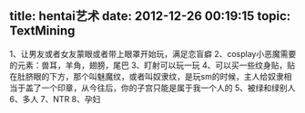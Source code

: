 title: hentai艺术
date: 2012-12-26 00:19:15
topic: TextMining
---

1、让男友或者女友蒙眼或者带上眼罩开始玩，满足恋盲癖
2、cosplay小恶魔需要的元素：兽耳，羊角，翅膀，尾巴
3、盯射可以玩一玩
4、可以买一些纹身贴，贴在肚脐眼的下方，那个叫魅魔纹，或者叫奴隶纹，是玩sm的时候，主人给奴隶相当于盖了一个印章，从今往后，你的子宫只能是属于我一个人的
5、被绿和绿别人
6、多人
7、NTR
8、孕妇



